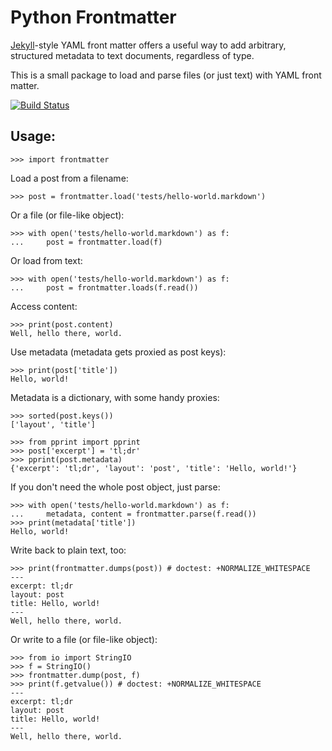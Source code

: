 Python Frontmatter
==================

[Jekyll](http://jekyllrb.com/)-style YAML front matter offers a useful way to add arbitrary, structured metadata to text documents, regardless of type.

This is a small package to load and parse files (or just text) with YAML front matter.

[![Build Status](https://travis-ci.org/eyeseast/python-frontmatter.svg?branch=master)](https://travis-ci.org/eyeseast/python-frontmatter)

Usage:
------

    >>> import frontmatter

Load a post from a filename:

    >>> post = frontmatter.load('tests/hello-world.markdown')

Or a file (or file-like object):

    >>> with open('tests/hello-world.markdown') as f:
    ...     post = frontmatter.load(f)

Or load from text:

    >>> with open('tests/hello-world.markdown') as f:
    ...     post = frontmatter.loads(f.read())

Access content:

    >>> print(post.content)
    Well, hello there, world.

Use metadata (metadata gets proxied as post keys):

    >>> print(post['title'])
    Hello, world!

Metadata is a dictionary, with some handy proxies:

    >>> sorted(post.keys())
    ['layout', 'title']

    >>> from pprint import pprint
    >>> post['excerpt'] = 'tl;dr'
    >>> pprint(post.metadata)
    {'excerpt': 'tl;dr', 'layout': 'post', 'title': 'Hello, world!'}

If you don't need the whole post object, just parse:

    >>> with open('tests/hello-world.markdown') as f:
    ...     metadata, content = frontmatter.parse(f.read())
    >>> print(metadata['title'])
    Hello, world!

Write back to plain text, too:

    >>> print(frontmatter.dumps(post)) # doctest: +NORMALIZE_WHITESPACE
    ---
    excerpt: tl;dr
    layout: post
    title: Hello, world!
    ---
    Well, hello there, world.

Or write to a file (or file-like object):

    >>> from io import StringIO
    >>> f = StringIO()
    >>> frontmatter.dump(post, f)
    >>> print(f.getvalue()) # doctest: +NORMALIZE_WHITESPACE
    ---
    excerpt: tl;dr
    layout: post
    title: Hello, world!
    ---
    Well, hello there, world.


